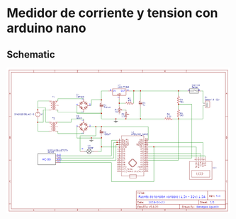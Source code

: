 # Medidor de corriente y tension con arduino nano

## Schematic 

![schematic](https://github.com/agustinbene/arduino-tension-corriente/blob/master/informe/Schematic_Fuente_2021-01-19.png?raw=true "schematic")
